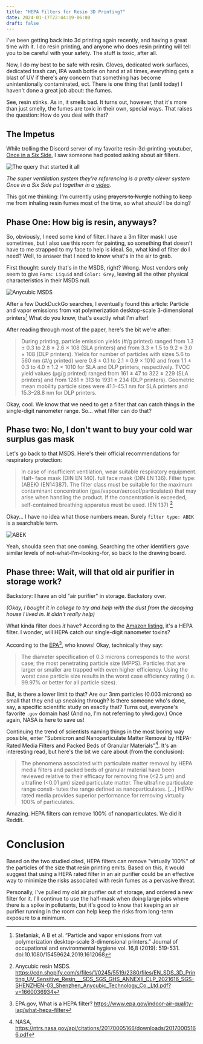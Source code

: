 ```yaml
---
title: "HEPA Filters for Resin 3D Printing?"
date: 2024-01-17T22:44:19-06:00
draft: false
---
```


I've been getting back into 3d printing again recently, and having a great time with it. 
I do resin printing, and anyone who does resin printing will tell you to be careful with your safety.
The stuff is toxic, after all.

Now, I do my best to be safe with resin. Gloves, dedicated work surfaces, dedicated trash can, IPA wash bottle on hand at all times, everything gets a blast of UV if there's any concern that something has become unintentionally contaminated, ect.
There is one thing that (until today) I haven't done a great job about: the fumes.

See, resin stinks.
As in, it smells bad.
It turns out, however, that it's more than just smelly, the fumes are toxic in their own, special ways. 
That raises the question: How do you deal with that?

## The Impetus
While trolling the Discord server of my favorite resin-3d-printing-youtuber, [Once in a Six Side](https://www.youtube.com/@OnceinaSixSide), I saw someone had posted asking about air filters.

![The query that started it all](/images/hepa_for_resin/image.png)

_The super ventilation system they're referencing is a pretty clever system Once in a Six Side put together in a [video](https://www.youtube.com/watch?v=zk9KcGAH_Zc)._

This got me thinking: I'm currently using ~~prayers to Nurgle~~ nothing to keep me from inhaling resin fumes most of the time, so what _should_ I be doing?

## Phase One: How big is resin, anyways?
So, obviously, I need some kind of filter. I have a 3m filter mask I use sometimes, but I also use this room for painting, so something that doesn't have to me strapped to my face to help is ideal. So, what kind of filter do I need? Well, to answer that I need to know what's in the air to grab.

First thought: surely that's in the MSDS, right? Wrong. 
Most vendors only seem to give `Form: Liquid` and `Color: Grey`, leaving all the other physical characteristics in their MSDS null.

![Anycubic MSDS](/images/hepa_for_resin/anycubic_msds.png)

After a few DuckDuckGo searches, I eventually found this article: Particle and vapor emissions from vat polymerization desktop-scale 3-dimensional printers[^1]
What do you know, that's exactly what I'm after!

After reading through most of the paper, here's the bit we're after:

>During printing, particle emission yields (#/g printed) ranged from 1.3 ± 0.3 to 2.8 ± 2.6 × 108 (SLA printers) and from 3.3 ± 1.5 to 9.2 ± 3.0 × 108 (DLP printers). Yields for number of particles with sizes 5.6 to 560 nm (#/g printed) were 0.8 ± 0.1 to 2.1 ± 0.9 × 1010 and from 1.1 ± 0.3 to 4.0 ± 1.2 × 1010 for SLA and DLP printers, respectively. TVOC yield values (μg/g printed) ranged from 161 ± 47 to 322 ± 229 (SLA printers) and from 1281 ± 313 to 1931 ± 234 (DLP printers). Geometric mean mobility particle sizes were 41.1–45.1 nm for SLA printers and 15.3–28.8 nm for DLP printers.

Okay, cool. We know that we need to get a filter that can catch things in the single-digit nanometer range. So... what filter can do that?

## Phase two: No, I don't want to buy your cold war surplus gas mask
Let's go back to that MSDS. Here's their official recommendations for respiratory protection:

>In case of insufficient ventilation, wear suitable respiratory equipment. Half-
face mask (DIN EN 140). full face mask (DIN EN 136). Filter type: (ABEK)
(EN14387). The filter class must be suitable for the maximum contaminant
concentration (gas/vapour/aerosol/particulates) that may arise when handling
the product. If the concentration is exceeded, self-contained breathing
apparatus must be used. (EN 137) [^2]

Okay... I have no idea what those numbers mean. Surely `filter type: ABEK` is a searchable term.

![ABEK](/images/hepa_for_resin/ABEK.png)

Yeah, shoulda seen that one coming. Searching the other identifiers gave similar levels of not-what-I'm-looking-for, so back to the drawing board.

## Phase three: Wait, will that old air purifier in storage work?
Backstory: I have an old "air purifier" in storage. Backstory over. 

_(Okay, I bought it in college to try and help with the dust from the decaying house I lived in. It didn't really help)_

What kinda filter does _it_ have? According to the [Amazon listing](https://www.amazon.com/Purifier-Allergies-Filter-Bedroom-minators/dp/B088FHCS83/ref=sr_1_3_pp?crid=2UPZDMTZ1Y3U3&qid=1705556769&sprefix=air+purifier+,aps,151&ufe=app_do:amzn1.fos.006c50ae-5d4c-4777-9bc0-4513d670b6bc&th=1), it's a HEPA filter.
I wonder, will HEPA catch our single-digit nanometer toxins?

According to the [EPA](https://www.epa.gov/indoor-air-quality-iaq/what-hepa-filter)[^3], who knows! Okay, technically they say:

>The diameter specification of 0.3 microns corresponds to the worst case; the most penetrating particle size (MPPS). Particles that are larger or smaller are trapped with even higher efficiency. Using the worst case particle size results in the worst case efficiency rating (i.e. 99.97% or better for all particle sizes).

But, is there a lower limit to that? 
Are our 3nm particles (0.003 microns) so small that they end up sneaking through? 
Is there someone who's done, say, a specific scientific study on exactly that?
Turns out, everyone's favorite `.gov` domain has!
(And no, I'm not referring to ylwd.gov.)
Once again, NASA is here to save us!

Continuing the trend of scientists naming things in the most boring way possible, enter "Submicron and Nanoparticulate Matter Removal by HEPA-Rated Media Filters and Packed Beds of Granular Materials"[^4]. It's an interesting read, but here's the bit we care about (from the conclusion):

>The phenomena associated with particulate matter removal by HEPA media filters and
packed beds of granular material have been reviewed relative to their efficacy for removing fine
(<2.5 μm) and ultrafine (<0.01 μm) sized particulate matter. The ultrafine particulate range consti-
tutes the range defined as nanoparticulates. [...] HEPA-rated media provides superior performance for removing virtually 100% of particulates.

Amazing. HEPA filters can remove 100% of nanoparticulates. We did it Reddit.

# Conclusion
Based on the two studied cited, HEPA filters can remove "virtually 100%" of the particles of the size that resin printing emits.
Based on this, it would suggest that using a HEPA rated filter in an air purifier could be an effective way to minimize the risks associated with resin fumes as a pervasive threat.

Personally, I've pulled my old air purifier out of storage, and ordered a new filter for it. 
I'll continue to use the half-mask when doing large jobs where there is a spike in pollutants, but it's good to know that keeping an air purifier running in the room can help keep the risks from long-term exposure to a minimum.



[^1]: Stefaniak, A B et al. “Particle and vapor emissions from vat polymerization desktop-scale 3-dimensional printers.” Journal of occupational and environmental hygiene vol. 16,8 (2019): 519-531. doi:10.1080/15459624.2019.1612068

[^2]: Anycubic resin MSDS. https://cdn.shopify.com/s/files/1/0245/5519/2380/files/EN_SDS_3D_Printing_UV_Sensitive_Resin___SDS_SGS_GHS_ANNEXII_CLP_2021616_SGS-SHENZHEN-03_Shenzhen_Anycubic_Technology_Co._Ltd.pdf?v=1660036934

[^3]: EPA.gov,  What is a HEPA filter? https://www.epa.gov/indoor-air-quality-iaq/what-hepa-filter

[^4]: NASA, https://ntrs.nasa.gov/api/citations/20170005166/downloads/20170005166.pdf